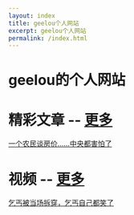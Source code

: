 ```yaml
---
layout: index
title: geelou个人网站
excerpt: geelou个人网站
permalink: /index.html
---
```


# geelou的个人网站 



# 精彩文章 --  [更多](blog/) #
[一个农民谈房价……中央都害怕了](/blog/20151007.html)


# 视频  --  [更多](video/) #
[乞丐被当场拆穿，乞丐自己都笑了](/video/20151109.html)




